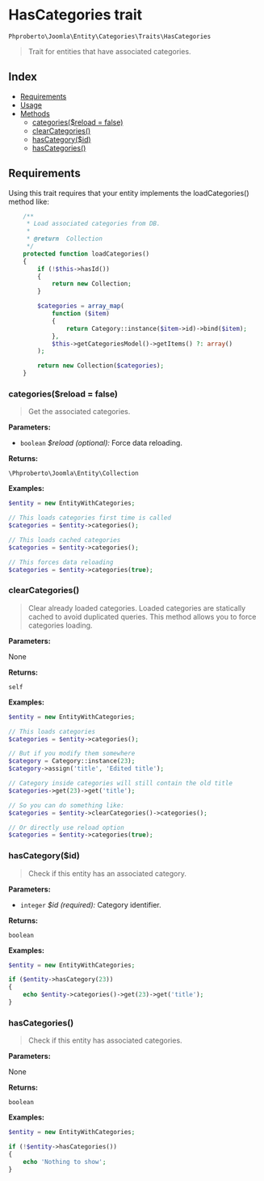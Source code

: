 # HasCategories trait

`Phproberto\Joomla\Entity\Categories\Traits\HasCategories`

> Trait for entities that have associated categories.

## Index

* [Requirements](#requirements)
* [Usage](#usage)
* [Methods](#methods)
    * [categories($reload = false)](#categories)
    * [clearCategories()](#clearCategories)
    * [hasCategory($id)](#hasCategory)
    * [hasCategories()](#hasCategories)

## Requirements <a id="requirements"></a>

Using this trait requires that your entity implements the loadCategories() method like:

```php
	/**
	 * Load associated categories from DB.
	 *
	 * @return  Collection
	 */
	protected function loadCategories()
	{
		if (!$this->hasId())
		{
			return new Collection;
		}

		$categories = array_map(
			function ($item)
			{
				return Category::instance($item->id)->bind($item);
			},
			$this->getCategoriesModel()->getItems() ?: array()
		);

		return new Collection($categories);
	}
```

### categories($reload = false) <a id="categories"></a>

> Get the associated categories.

**Parameters:**

* `boolean` *$reload (optional):* Force data reloading.

**Returns:**

`\Phproberto\Joomla\Entity\Collection`

**Examples:**

```php
$entity = new EntityWithCategories;

// This loads categories first time is called
$categories = $entity->categories();

// This loads cached categories
$categories = $entity->categories();

// This forces data reloading
$categories = $entity->categories(true);
```

### clearCategories() <a id="clearCategories"></a>

> Clear already loaded categories. Loaded categories are statically cached to avoid duplicated queries. This method allows you to force categories loading.

**Parameters:**

None

**Returns:**

`self`

**Examples:**

```php
$entity = new EntityWithCategories;

// This loads categories
$categories = $entity->categories();

// But if you modify them somewhere
$category = Category::instance(23);
$category->assign('title', 'Edited title');

// Category inside categories will still contain the old title
$categories->get(23)->get('title');

// So you can do something like:
$categories = $entity->clearCategories()->categories();

// Or directly use reload option
$categories = $entity->categories(true);
```

### hasCategory($id) <a id="hasCategory"></a>

> Check if this entity has an associated category.

**Parameters:**

* `integer` *$id (required):* Category identifier.

**Returns:**

`boolean`

**Examples:**

```php
$entity = new EntityWithCategories;

if ($entity->hasCategory(23))
{
	echo $entity->categories()->get(23)->get('title');
}
```

### hasCategories() <a id="hasCategories"></a>

> Check if this entity has associated categories.

**Parameters:**

None

**Returns:**

`boolean`

**Examples:**

```php
$entity = new EntityWithCategories;

if (!$entity->hasCategories())
{
	echo 'Nothing to show';
}
```
